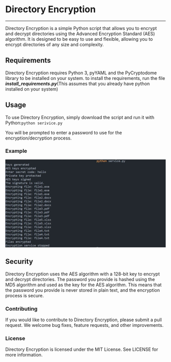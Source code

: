 # Directory Encryption
---
Directory Encryption is a simple Python script that allows you to encrypt and decrypt directories using the Advanced Encryption Standard (AES) algorithm. It is designed to be easy to use and flexible, allowing you to encrypt directories of any size and complexity.

## Requirements
Directory Encryption requires Python 3, pyYAML and the PyCryptodome library to be installed on your system.
to install the requirements, run the file ***install_requirements.py***(This assumes that you already have python installed on your system)



## Usage
To use Directory Encryption, simply download the script and run it with Python:`python serivice.py`

You will be prompted to enter a password to use for the encryption/decryption process.

### Example
![Example](assets/example.jpg)

## Security
Directory Encryption uses the AES algorithm with a 128-bit key to encrypt and decrypt directories. The password you provide is hashed using the MD5 algorithm and used as the key for the AES algorithm. This means that the password you provide is never stored in plain text, and the encryption process is secure.

### Contributing
If you would like to contribute to Directory Encryption, please submit a pull request. We welcome bug fixes, feature requests, and other improvements.

### License
Directory Encryption is licensed under the MIT License. See LICENSE for more information.